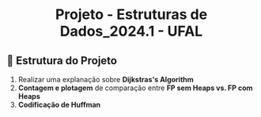 <h1 align="center">
    Projeto - Estruturas de Dados_2024.1 - UFAL
</h1>

## 📂 Estrutura do Projeto

1. Realizar uma explanação sobre **Dijkstras's Algorithm**
2. **Contagem e plotagem** de comparação entre **FP sem Heaps vs. FP com Heaps**
3. **Codificação de Huffman**
